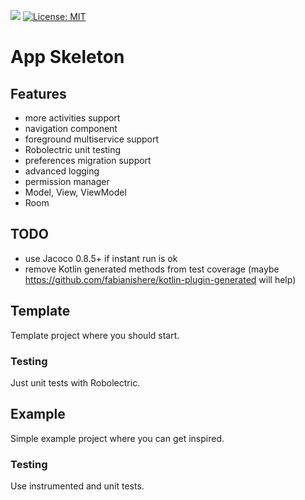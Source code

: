 [![](https://jitpack.io/v/Qase/AndroidAppSkeleton2.svg)](https://jitpack.io/#Qase/AndroidAppSkeleton2)
[![License: MIT](https://img.shields.io/badge/License-MIT-yellow.svg)](https://opensource.org/licenses/MIT)

# App Skeleton

## Features
* more activities support
* navigation component
* foreground multiservice support
* Robolectric unit testing
* preferences migration support
* advanced logging
* permission manager
* Model, View, ViewModel
* Room

## TODO
* use Jacoco 0.8.5+ if instant run is ok
* remove Kotlin generated methods from test coverage (maybe https://github.com/fabianishere/kotlin-plugin-generated will help)

## Template
Template project where you should start.

### Testing
Just unit tests with Robolectric.

## Example
Simple example project where you can get inspired.

### Testing
Use instrumented and unit tests.
